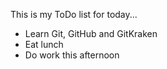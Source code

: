 This is my ToDo list for today...

+ Learn Git, GitHub and GitKraken
+ Eat lunch
+ Do work this afternoon